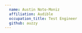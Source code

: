 ```yaml
---
  name: Austin Noto-Moniz
  affiliation: Audible
  occupation_title: Test Engineer
  github: auzzy
---
```

